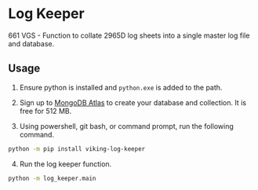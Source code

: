 # Log Keeper
661 VGS - Function to collate 2965D log sheets into a single master log file and database.

## Usage
1. Ensure python is installed and `python.exe` is added to the path.

2. Sign up to [MongoDB Atlas](https://cloud.mongodb.com) to create your database and collection. It is free for 512 MB.

3. Using powershell, git bash, or command prompt, run the following command.

```bash
python -m pip install viking-log-keeper
```

4. Run the log keeper function.

```bash
python -m log_keeper.main
```